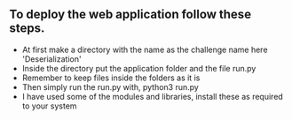 ## To deploy the web application follow these steps.

* At first make a directory with the name as the challenge name here 'Deserialization'
* Inside the directory put the application folder and the file run.py
* Remember to keep files inside the folders as it is
* Then simply run the run.py with, python3 run.py
* I have used some of the modules and libraries, install these as required to your system
